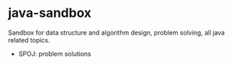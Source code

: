 java-sandbox
============

Sandbox for data structure and algorithm design, problem solving, all java related topics.

* SPOJ: problem solutions
